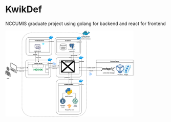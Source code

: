 # KwikDef

NCCUMIS graduate project using golang for backend and react for frontend

<img src=https://github.com/nathan-tw/KwikDef/blob/master/system_metadata/arch.png width="400">
